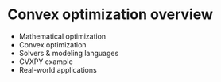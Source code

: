 # Convex optimization overview

   * Mathematical optimization
   * Convex optimization
   * Solvers & modeling languages
   * CVXPY example
   * Real-world applications